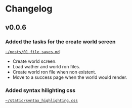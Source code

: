 # Changelog

## v0.0.6

### Added the tasks for the create world screen
[`~/posts/01_file_saves.md`](/posts/01_file_saves.md)
- Create world screen.
- Load wather and world ron files.
- Create world ron file when non existent.
- Move to a success page when the world would render.

### Added syntax hilighting css
[`~/static/syntax_highlighting.css`](/static/syntax_highlighting.css)